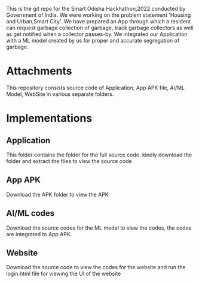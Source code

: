 This is the git repo for the Smart Odisha Hackhathon,2022 conducted by Government of India. 
We were working on the problem statement 'Housing and Urban,Smart City'. We have prepared an App through which a resident can request garbage collection of garbage, track garbage collectors as well as get notified when a collector passes-by. We integrated our Application with a ML model created by us for proper and accurate segregation of garbage.


# Attachments
 This repository consists source code of Application, App APK file, AI/ML Model, WebSite in various separate folders.
 
# Implementations
## Application
This folder contains the folder for the full source code. kindly download the folder and extract the files to view the source code

## App APK
Download the APK folder to view the APK 

## AI/ML codes
Download the source codes for the ML model to view the codes, the codes are integrated to App APK.

## Website
Download the source code to view the codes for the website and run the login.html file for viewing the UI of the website

